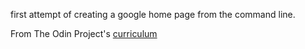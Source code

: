  first attempt of creating a google home page from the command line.
 
 From The Odin Project's [curriculum](http://www.theodinproject.com/courses/web-development-101/lessons/html-css)